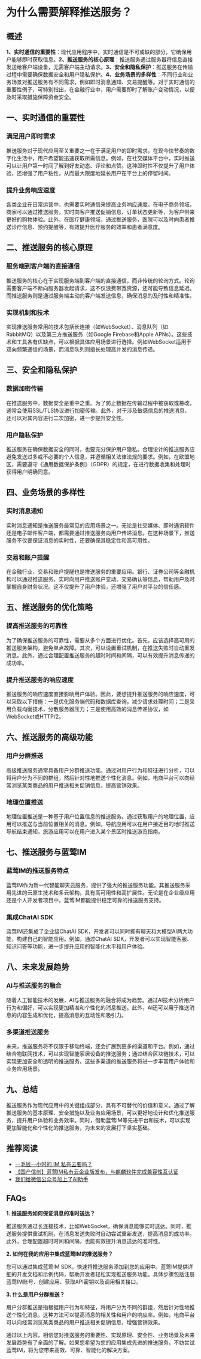 # 为什么需要解释推送服务？

## 概述

**1、实时通信的重要性**：现代应用程序中，实时通信是不可或缺的部分，它确保用户能够即时获取信息。**2、推送服务的核心原理**：推送服务通过服务器将信息直接发送给客户端设备，无需客户端主动请求。**3、安全和隐私保护**：推送服务在传输过程中需要确保数据安全和用户隐私保护。**4、业务场景的多样性**：不同行业和业务场景对推送服务有不同需求，例如即时消息通知、交易提醒等。对于实时通信的重要性例子，可特别指出，在金融行业中，用户需要即时了解账户变动情况，以便及时采取措施保障资金安全。

## 一、实时通信的重要性

### 满足用户即时需求

推送服务对于现代应用至关重要之一在于满足用户的即时需求。在现今快节奏的数字化生活中，用户希望能迅速获取所需信息。例如，在社交媒体平台中，实时推送可以让用户第一时间了解到好友动态、评论和点赞。这种即时性不仅提升了用户体验，还增强了用户粘性，从而最大限度地延长用户在平台上的停留时间。

### 提升业务响应速度

各类企业在日常运营中，也需要实时通信来提高业务响应速度。在电子商务领域，商家可以通过推送服务，实时向客户推送促销信息、订单状态更新等，为客户带来更好的购物体验。此外，在医疗健康领域，通过推送服务，医院可以及时向患者推送诊疗信息、预约提醒等，有效提升医疗服务的效率和患者满意度。

## 二、推送服务的核心原理

### 服务端到客户端的直接通信

推送服务的核心在于实现服务端到客户端的直接通信，而非传统的轮询方式。轮询需要客户端不断向服务器发起请求，这不仅浪费带宽资源，还可能导致信息延迟。而推送服务则是通过服务端主动向客户端发送信息，确保消息的及时性和精准性。

### 实现机制和技术

实现推送服务常用的技术包括长连接（如WebSocket）、消息队列（如RabbitMQ）以及第三方推送服务（如Google Firebase和Apple APNs）。这些技术和工具各有优缺点，可以根据具体应用场景进行选择。例如WebSocket适用于双向频繁通信的场景，而消息队列则擅长处理高并发的消息传递。

## 三、安全和隐私保护

### 数据加密传输

在推送服务中，数据安全是重中之重。为了防止数据在传输过程中被窃取或篡改，通常会使用SSL/TLS协议进行加密传输。此外，对于涉及敏感信息的推送消息，还可以对其内容进行二次加密，进一步提升安全性。

### 用户隐私保护

推送服务在确保数据安全的同时，也要充分保护用户隐私。合理设计的推送服务应避免发送过多或不必要的个人信息，并遵循相关法律法规的要求。例如，在欧盟地区，需要遵守《通用数据保护条例》（GDPR）的规定，在进行数据收集和处理时获得用户明确同意。

## 四、业务场景的多样性

### 实时消息通知

实时消息通知是推送服务最常见的应用场景之一。无论是社交媒体、即时通讯软件还是电子邮件客户端，都需要通过推送服务向用户传递消息。在这种场景下，推送服务不仅要保证消息的实时性，还要确保其稳定性和高可用性。

### 交易和账户提醒

在金融行业，交易和账户提醒也是推送服务的重要应用。银行、证券公司等金融机构可以通过推送服务，实时向用户推送账户变动、交易确认等信息，帮助用户及时掌握自身财务状况。这不仅提升了用户体验，还增强了用户对平台的信任感。

## 五、推送服务的优化策略

### 提高推送服务的可靠性

为了确保推送服务的可靠性，需要从多个方面进行优化。首先，应该选择高可用的推送服务架构，避免单点故障。其次，可以设置重试机制，在推送失败时自动重发消息。此外，通过合理配置推送服务的超时时间和间隔，可以有效提升消息传递的成功率。

### 提升推送服务的响应速度

推送服务的响应速度直接影响用户体验。因此，要想提升推送服务的响应速度，可以采取以下措施：一是优化服务端代码和数据库查询，减少请求处理时间；二是采用负载均衡技术，分散服务器压力；三是使用高效的消息传递协议，如WebSocket或HTTP/2。

## 六、推送服务的高级功能

### 用户分群推送

高级推送服务通常具备用户分群推送功能。通过对用户行为和特征进行分析，可以将用户分为不同的群组，然后针对性地推送个性化消息。例如，电商平台可以向经常浏览某类商品的用户推送相关促销信息，提高营销效果。

### 地理位置推送

地理位置推送是一种基于用户位置信息的推送服务。通过获取用户的地理位置，应用可以推送与当前位置相关的消息。例如，导航应用可以在用户接近目的地时推送导航结束通知，旅游应用可以在用户进入某个景区时推送游览指南。

## 七、推送服务与蓝莺IM

### 蓝莺IM的推送服务特点

蓝莺IM作为新一代智能聊天云服务，提供了强大的推送服务功能。其推送服务采用先进的云原生技术和多云架构，具有高可用性和高扩展性。无论是在企业级应用还是个人开发者项目中，蓝莺IM都能提供稳定可靠的推送服务支持。

### 集成ChatAI SDK

蓝莺IM还集成了企业级ChatAI SDK，开发者可以同时拥有聊天和大模型AI两大功能，构建自己的智能应用。例如，通过ChatAI SDK，开发者可以实现智能客服、知识问答等功能，进一步提升应用的智能化水平和用户体验。

## 八、未来发展趋势

### AI与推送服务的融合

随着人工智能技术的发展，AI与推送服务的融合将成为趋势。通过AI技术分析用户行为和偏好，可以实现更加精准和个性化的消息推送。此外，AI还可以用于推送消息的内容生成和优化，提高消息的互动性和吸引力。

### 多渠道推送服务

未来，推送服务将不仅限于移动终端，还会扩展到更多的渠道和平台。例如，通过结合物联网技术，可以实现智能家居设备的推送服务；通过结合区块链技术，可以实现更加安全和透明的推送服务。这些多渠道的推送服务将进一步丰富用户体验和业务应用场景。

## 九、总结

推送服务作为现代应用中的关键组成部分，具有不可替代的价值和意义。通过了解推送服务的基本原理、安全措施以及业务应用场景，可以更好地设计和优化推送服务，提升用户体验和业务效率。同时，借助蓝莺IM等先进平台和技术，可以实现更加智能化和个性化的推送服务，为未来的发展打下坚实基础。

## 推荐阅读

- [一毛钱一小时的 IM 私有云要吗？](https://www.lanyingim.com/articles/product-and-technologies/want-an-im-private-cloud-for-a-dime-an-hour.html)
- [【国产信创】蓝莺IM私有云企业版发布，与麒麟软件完成兼容性互认证](https://www.lanyingim.com/articles/product-and-technologies/lanying-im-private-cloud-enterprise-edition-published-and-kylin-os-neocertify.html)
- [我们给微信公众号加上了AI助手](https://www.lanyingim.com/articles/product-and-technologies/We-added-an-AI-assistant-to-our-WeChat-Official-Account.html)

## FAQs

**1. 推送服务如何保证消息的准时送达？**

推送服务通过长连接技术，比如WebSocket，确保消息能够实时送达。同时，推送服务提供重试机制，在消息发送失败时自动尝试重新发送，提高消息的成功率。此外，合理配置超时时间和间隔，也能有效提升消息送达的准时性。

**2. 如何在我的应用中集成蓝莺IM的推送服务？**

您可以通过集成蓝莺IM SDK，快速将推送服务添加到您的应用中。蓝莺IM提供详细的开发文档和示例代码，帮助开发者轻松实现推送服务功能。具体步骤包括注册蓝莺IM账号、创建应用、获取API密钥以及调用相关接口。

**3. 什么是用户分群推送？**

用户分群推送是指根据用户行为和特征，将用户分为不同的群组，然后针对性地推送个性化消息。这种方法可以提高消息的相关性和用户的响应率。例如，电商平台可以向经常浏览某类商品的用户推送相关促销信息，增强营销效果。

通过以上内容，相信您对推送服务的重要性、实现原理、安全性、业务场景及未来发展趋势有了全面的了解。如果您希望为您的应用集成先进的推送服务，不妨尝试蓝莺IM，将为您带来高效、可靠、智能化的解决方案。